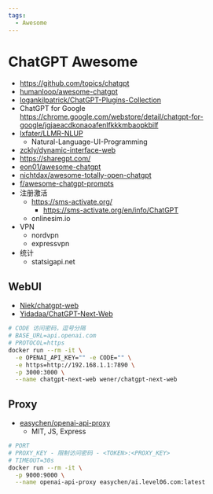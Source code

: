 ```yaml
---
tags:
  - Awesome
---
```


# ChatGPT Awesome

- https://github.com/topics/chatgpt
- [humanloop/awesome-chatgpt](https://github.com/humanloop/awesome-chatgpt)
- [logankilpatrick/ChatGPT-Plugins-Collection](https://github.com/logankilpatrick/ChatGPT-Plugins-Collection)
- ChatGPT for Google https://chrome.google.com/webstore/detail/chatgpt-for-google/jgjaeacdkonaoafenlfkkkmbaopkbilf
- [lxfater/LLMR-NLUP](https://github.com/lxfater/LLMR-NLUP)
  - Natural-Language-UI-Programming
- [zckly/dynamic-interface-web](https://github.com/zckly/dynamic-interface-web)
- https://sharegpt.com/
- [eon01/awesome-chatgpt](https://github.com/eon01/awesome-chatgpt)
- [nichtdax/awesome-totally-open-chatgpt](https://github.com/nichtdax/awesome-totally-open-chatgpt)
- [f/awesome-chatgpt-prompts](https://github.com/f/awesome-chatgpt-prompts)
- 注册激活
  - https://sms-activate.org/
    - https://sms-activate.org/en/info/ChatGPT
  - onlinesim.io
- VPN
  - nordvpn
  - expressvpn
- 统计
  - statsigapi.net

## WebUI

- [Niek/chatgpt-web](https://github.com/Niek/chatgpt-web)
- [Yidadaa/ChatGPT-Next-Web](https://github.com/Yidadaa/ChatGPT-Next-Web)

```bash
# CODE 访问密码，逗号分隔
# BASE_URL=api.openai.com
# PROTOCOL=https
docker run --rm -it \
  -e OPENAI_API_KEY="" -e CODE="" \
  -e https=http://192.168.1.1:7890 \
  -p 3000:3000 \
  --name chatgpt-next-web wener/chatgpt-next-web
```

## Proxy

- [easychen/openai-api-proxy](https://github.com/easychen/openai-api-proxy)
  - MIT, JS, Express

```bash
# PORT
# PROXY_KEY - 限制访问密码 - <TOKEN>:<PROXY_KEY>
# TIMEOUT=30s
docker run --rm -it \
  -p 9000:9000 \
  --name openai-api-proxy easychen/ai.level06.com:latest
```
